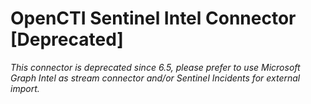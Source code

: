 # OpenCTI Sentinel Intel Connector [Deprecated]

*This connector is deprecated since 6.5, please prefer to use Microsoft Graph Intel as stream connector and/or Sentinel
Incidents for external import.*